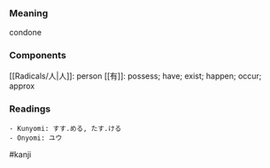 ### Meaning

condone

### Components

[[Radicals/人|人]]: person [[有]]: possess; have; exist; happen; occur; approx

### Readings

```
- Kunyomi: すす.める, たす.ける
- Onyomi: ユウ
```

#kanji